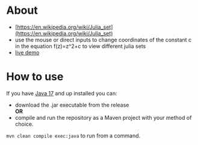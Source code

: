 # About
- [https://en.wikipedia.org/wiki/Julia_set](https://en.wikipedia.org/wiki/Julia_set)
- use the mouse or direct inputs to change coordinates of the constant c in the equation f(z)=z^2+c to view different julia sets
- [live demo](https://drive.google.com/file/d/1aUmUrQ-M9ciPX8j-Mz0V9QnX84CbnpIR/view)

# How to use
If you have [Java 17](https://www.oracle.com/java/technologies/javase/jdk17-archive-downloads.html) and up installed you can:
- download the .jar executable from the release  
**OR**
- compile and run the repository as a Maven project with your method of choice.
  
`mvn clean compile exec:java` to run from a command.
